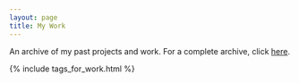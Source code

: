 ```yaml
---
layout: page
title: My Work
---
```


<p>An archive of my past projects and work. For a complete archive, click <a href="{{ site.baseurl }} /archive">here</a>.</p>
<!--{% include filter_by_tag.html %}-->

{% include tags_for_work.html %}
